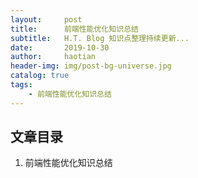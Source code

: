 ```yaml
---
layout:     post
title:      前端性能优化知识总结
subtitle:   H.T. Blog 知识点整理持续更新...
date:       2019-10-30
author:     haotian
header-img: img/post-bg-universe.jpg
catalog: true
tags:
    - 前端性能优化知识总结
---
```


## 文章目录
1. 前端性能优化知识总结


